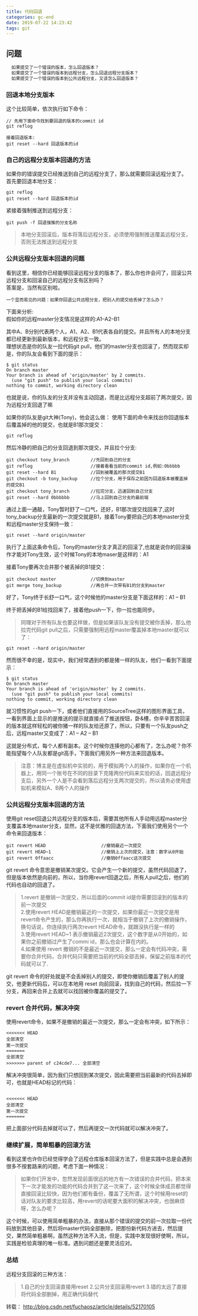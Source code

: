 ```yaml
---
title: 代码回退
categories: gc-end
date: 2019-07-22 14:23:42
tags: git
---
```


## 问题
```html
  如果提交了一个错误的版本，怎么回退版本？
  如果提交了一个错误的版本到远程分支，怎么回退远程分支版本？
  如果提交了一个错误的版本到公共远程分支，又该怎么回退版本？
```
<!-- more -->
### 回退本地分支版本
这个比较简单，依次执行如下命令：   
```shell
// 先用下面命令找到要回退的版本的commit id
git reflog 
```
```shell
接着回退版本:
git reset --hard 回退版本的id
```
### 自己的远程分支版本回退的方法
如果你的错误提交已经推送到自己的远程分支了，那么就需要回滚远程分支了。 
首先要回退本地分支：
```shell
git reflog
git reset --hard 回退版本的id 
```
紧接着强制推送到远程分支：
```shell
git push -f 回退强推的分支名称
```
> 本地分支回滚后，版本将落后远程分支，必须使用强制推送覆盖远程分支，否则无法推送到远程分支

### 公共远程分支版本回退的问题
看到这里，相信你已经能够回滚远程分支的版本了，那么你也许会问了，回滚公共远程分支和回滚自己的远程分支有区别吗？   
答案是，当然有区别啦。   
```shell
一个显而易见的问题：如果你回退公共远程分支，把别人的提交给丢掉了怎么办？
```
下面来分析:   
假如你的远程master分支情况是这样的:A1–A2–B1   

其中A、B分别代表两个人，A1、A2、B1代表各自的提交。并且所有人的本地分支都已经更新到最新版本，和远程分支一致。   
理想状态是你的队友一拉代码git pull，他们的master分支也回滚了，然而现实却是，你的队友会看到下面的提示：   
```shell
$ git status
On branch master
Your branch is ahead of 'origin/master' by 2 commits.
  (use "git push" to publish your local commits)
nothing to commit, working directory clean
```
也就是说，你的队友的分支并没有主动回退，而是比远程分支超前了两次提交，因为远程分支回退了嘛   

如果你的队友是git大神(Tony)，他会这么做：
使用下面的命令来找出你回退版本后覆盖掉的他的提交，也就是B1那次提交：
```shell
git reflog
```
然后冷静的把自己的分支回退到那次提交，并且拉个分支:
```shell
git checkout tony_branch        //先回到自己的分支  
git reflog                      //接着看看当前的commit id,例如:0bbbbb    
git reset --hard B1             //回到被覆盖的那次提交B1
git checkout -b tony_backup     //拉个分支，用于保存之前因为回退版本被覆盖掉的提交B1
git checkout tony_branch        //拉完分支，迅速回到自己分支
git reset --hard 0bbbbbb        //马上回到自己分支的最前端
```
通过上面一通敲，Tony暂时舒了一口气，还好，B1那次提交找回来了,这时tony_backup分支最新的一次提交就是B1，接着Tony要把自己的本地master分支和远程master分支保持一致：   
```shell
git reset --hard origin/master
```
执行了上面这条命令后，Tony的master分支才真正的回滚了,也就是说你的回滚操作才能对Tony生效，这个时候Tony的本地maser是这样的：A1

接着Tony要再次合并那个被丢掉的B1提交：
```shell
git checkout master             //切换到master
git merge tony_backup           //再合并一次带有B1的分支到master
```

好了，Tony终于长舒一口气，这个时候他的master分支是下面这样的：A1 – B1

终于把丢掉的B1给找回来了，接着他push一下，你一拉也能同步。   
> 同理对于所有队友也要这样做，但是如果该队友没有提交被你丢掉，那么他拉完代码git pull之后，只需要强制用远程master覆盖掉本地master就可以了：

```
git reset --hard origin/master
```

然而很不幸的是，现实中，我们经常遇到的都是猪一样的队友，他们一看到下面提示：

```
$ git status
On branch master
Your branch is ahead of 'origin/master' by 2 commits.
  (use "git push" to publish your local commits)
nothing to commit, working directory clean
```
就习惯性的git push一下，或者他们直接用的SourceTree这样的图形界面工具，一看到界面上显示的是推送的提示就直接点了推送按钮，卧&槽，你辛辛苦苦回滚的版本就这样轻松的被你猪一样的队友给还原了，所以，只要有一个队友push之后，远程master又变成了：A1 – A2 – B1   

这就是分布式，每个人都有副本。这个时候你连揍他的心都有了，怎么办呢？你不能指望每个人队友都是git高手，下面我们用另外一种方法来回退版本。   

> 注意：博主是在虚拟机中实验的，用于模拟两个人的操作，如果你在一个机器上，用同一个账号在不同的目录下克隆两份代码来实验的话，回退远程分支后，另外一个人是不会看到落后远程分支两次提交的，所以请务必使用虚拟机来模拟A、B两个人的操作   

### 公共远程分支版本回退的方法

使用git reset回退公共远程分支的版本后，需要其他所有人手动用远程master分支覆盖本地master分支，显然，这不是优雅的回退方法，下面我们使用另个一个命令来回退版本：

```shell
git revert HEAD                     //撤销最近一次提交
git revert HEAD~1                   //撤销上上次的提交，注意：数字从0开始
git revert 0ffaacc                  //撤销0ffaacc这次提交
```
git revert 命令意思是撤销某次提交。它会产生一个新的提交，虽然代码回退了，但是版本依然是向前的，所以，当你用revert回退之后，所有人pull之后，他们的代码也自动的回退了。

> 1.revert 是撤销一次提交，所以后面的commit id是你需要回滚到的版本的前一次提交   
2.使用revert HEAD是撤销最近的一次提交，如果你最近一次提交是用revert命令产生的，那么你再执行一次，就相当于撤销了上次的撤销操作，换句话说，你连续执行两次revert HEAD命令，就跟没执行是一样的   
3.使用revert HEAD~1 表示撤销最近2次提交，这个数字是从0开始的，如果你之前撤销过产生了commi id，那么也会计算在内的。   
4.如果使用 revert 撤销的不是最近一次提交，那么一定会有代码冲突，需要你合并代码，合并代码只需要把当前的代码全部去掉，保留之前版本的代码就可以了.   

git revert 命令的好处就是不会丢掉别人的提交，即使你撤销后覆盖了别人的提交，他更新代码后，可以在本地用 reset 向前回滚，找到自己的代码，然后拉一下分支，再回来合并上去就可以找回被你覆盖的提交了。   

### revert 合并代码，解决冲突

使用revert命令，如果不是撤销的最近一次提交，那么一定会有冲突，如下所示：

```
<<<<<<< HEAD
全部清空
第一次提交
=======
全部清空
>>>>>>> parent of c24cde7... 全部清空
```

解决冲突很简单，因为我们只想回到某次提交，因此需要把当前最新的代码去掉即可，也就是HEAD标记的代码：   

```

<<<<<<< HEAD
全部清空
第一次提交
=======
```
把上面部分代码去掉就可以了，然后再提交一次代码就可以解决冲突了。

### 继续扩展，简单粗暴的回滚方法

看到这里也许你已经觉得学会了远程仓库版本回滚方法了，但是实践中总是会遇到很多不按套路来的问题，考虑下面一种情况：

> 如果你们开发中，忽然发现前面很远的地方有一次错误的合并代码，把本来下一次才能发的功能的代码合并到了这一次来了，这个时候全体成员都觉得直接回滚比较快，因为他们都有备份，覆盖了无所谓，这个时候用reset的话对队友的要求比较高，用revert的话呢要大面积的解决冲突，也很麻烦呀，怎么办呢？

这个时候，可以使用简单粗暴的办法，直接从那个错误的提交的前一次拉取一份代码放到其他目录，然后将master代码全部删除，把那份新代码方进去，然后提交，果然简单粗暴啊，虽然这种方法不入流，但是，实践中发现很好使啊，所以，实践是检验真理的唯一标准。遇到问题还是要灵活应对。   

### 总结

远程分支回滚的三种方法：

> 1.自己的分支回滚直接用reset
2.公共分支回滚用revert
3.错的太远了直接将代码全部删掉，用正确代码替代

转载： http://blog.csdn.net/fuchaosz/article/details/52170105